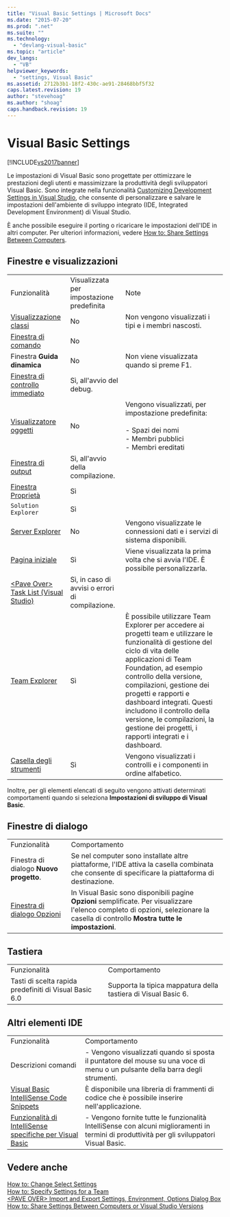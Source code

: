 ```yaml
---
title: "Visual Basic Settings | Microsoft Docs"
ms.date: "2015-07-20"
ms.prod: ".net"
ms.suite: ""
ms.technology: 
  - "devlang-visual-basic"
ms.topic: "article"
dev_langs: 
  - "VB"
helpviewer_keywords: 
  - "settings, Visual Basic"
ms.assetid: 2712b3b1-18f2-430c-ae91-28468bbf5f32
caps.latest.revision: 19
author: "stevehoag"
ms.author: "shoag"
caps.handback.revision: 19
---
```

# Visual Basic Settings
[!INCLUDE[vs2017banner](../../../visual-basic/developing-apps/includes/vs2017banner.md)]

Le impostazioni di Visual Basic sono progettate per ottimizzare le prestazioni degli utenti e massimizzare la produttività degli sviluppatori Visual Basic.  Sono integrate nella funzionalità [Customizing Development Settings in Visual Studio](http://msdn.microsoft.com/it-it/22c4debb-4e31-47a8-8f19-16f328d7dcd3), che consente di personalizzare e salvare le impostazioni dell'ambiente di sviluppo integrato \(IDE, Integrated Development Environment\) di Visual Studio.  
  
 È anche possibile eseguire il porting o ricaricare le impostazioni dell'IDE in altri computer.  Per ulteriori informazioni, vedere [How to: Share Settings Between Computers](http://msdn.microsoft.com/it-it/1131fb10-35c1-42da-9cd8-91aa3235b882).  
  
## Finestre e visualizzazioni  
  
||||  
|-|-|-|  
|Funzionalità|Visualizzata per impostazione predefinita|Note|  
|[Visualizzazione classi](/visual-studio/ide/viewing-the-structure-of-code)|No|Non vengono visualizzati i tipi e i membri nascosti.|  
|[Finestra di comando](/visual-studio/ide/reference/command-window)|No||  
|Finestra **Guida dinamica**|No|Non viene visualizzata quando si preme F1.|  
|[Finestra di controllo immediato](/visual-studio/ide/reference/immediate-window)|Sì, all'avvio del debug.||  
|[Visualizzatore oggetti](/visual-studio/ide/viewing-the-structure-of-code)|No|Vengono visualizzati, per impostazione predefinita:<br /><br /> -   Spazi dei nomi<br />-   Membri pubblici<br />-   Membri ereditati|  
|[Finestra di output](/visual-studio/ide/reference/output-window)|Sì, all'avvio della compilazione.||  
|[Finestra Proprietà](/visual-studio/ide/reference/properties-window)|Sì||  
|`Solution Explorer`|Sì||  
|[Server Explorer](../Topic/Server%20Explorer.md)|No|Vengono visualizzate le connessioni dati e i servizi di sistema disponibili.|  
|[Pagina iniziale](/visual-studio/ide/customizing-the-start-page-for-visual-studio)|Sì|Viene visualizzata la prima volta che si avvia l'IDE.  È possibile personalizzarla.|  
|[\<Pave Over\> Task List \(Visual Studio\)](http://msdn.microsoft.com/it-it/ce97c0e2-5011-499a-b60a-dc5b9cc22654)|Sì, in caso di avvisi o errori di compilazione.||  
|[Team Explorer](../Topic/Connect%20to%20team%20projects%20in%20Team%20Foundation%20Server.md)|Sì|È possibile utilizzare Team Explorer per accedere ai progetti team e utilizzare le funzionalità di gestione del ciclo di vita delle applicazioni di Team Foundation, ad esempio controllo della versione, compilazioni, gestione dei progetti e rapporti e dashboard integrati.  Questi includono il controllo della versione, le compilazioni, la gestione dei progetti, i rapporti integrati e i dashboard.|  
|[Casella degli strumenti](/visual-studio/ide/reference/toolbox)|Sì|Vengono visualizzati i controlli e i componenti in ordine alfabetico.|  
  
 Inoltre, per gli elementi elencati di seguito vengono attivati determinati comportamenti quando si seleziona **Impostazioni di sviluppo di Visual Basic**.  
  
## Finestre di dialogo  
  
|||  
|-|-|  
|Funzionalità|Comportamento|  
|Finestra di dialogo **Nuovo progetto**.|Se nel computer sono installate altre piattaforme, l'IDE attiva la casella combinata che consente di specificare la piattaforma di destinazione.|  
|[Finestra di dialogo Opzioni](/visual-studio/ide/reference/options-dialog-box-visual-studio)|In Visual Basic sono disponibili pagine **Opzioni** semplificate.  Per visualizzare l'elenco completo di opzioni, selezionare la casella di controllo **Mostra tutte le impostazioni**.|  
  
## Tastiera  
  
|||  
|-|-|  
|Funzionalità|Comportamento|  
|Tasti di scelta rapida predefiniti di Visual Basic 6.0|Supporta la tipica mappatura della tastiera di Visual Basic 6.|  
  
## Altri elementi IDE  
  
|||  
|-|-|  
|Funzionalità|Comportamento|  
|Descrizioni comandi|-   Vengono visualizzati quando si sposta il puntatore del mouse su una voce di menu o un pulsante della barra degli strumenti.|  
|[Visual Basic IntelliSense Code Snippets](../../../visual-basic/developing-apps/using-ide/intellisense-code-snippets.md)|È disponibile una libreria di frammenti di codice che è possibile inserire nell'applicazione.|  
|[Funzionalità di IntelliSense specifiche per Visual Basic](/visual-studio/ide/visual-basic-specific-intellisense)|-   Vengono fornite tutte le funzionalità IntelliSense con alcuni miglioramenti in termini di produttività per gli sviluppatori Visual Basic.|  
  
## Vedere anche  
 [How to: Change Select Settings](http://msdn.microsoft.com/it-it/ec70b520-a3e3-43c9-929b-bdc732cd2147)   
 [How to: Specify Settings for a Team](http://msdn.microsoft.com/it-it/89eeee3d-dd5e-4815-a45b-c48add63a8aa)   
 [\<PAVE OVER\> Import and Export Settings, Environment, Options Dialog Box](http://msdn.microsoft.com/it-it/536fb39a-83a4-4b5b-afd6-8e6c42f980fe)   
 [How to: Share Settings Between Computers or Visual Studio Versions](http://msdn.microsoft.com/it-it/1131fb10-35c1-42da-9cd8-91aa3235b882)